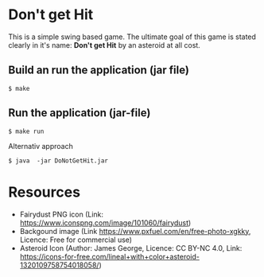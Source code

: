 # Don't get Hit

This is a simple swing based game. The ultimate goal of this game is
stated clearly in it's name: **Don't get Hit** by an asteroid at all cost.


## Build an run the application (jar file)
```shell
$ make 
```

## Run the application (jar-file)
```shell
$ make run
```

Alternativ approach
```shell
$ java  -jar DoNotGetHit.jar
```


# Resources 
- Fairydust PNG icon (Link: https://www.iconspng.com/image/101060/fairydust)
- Backgound image (Link https://www.pxfuel.com/en/free-photo-xgkky, Licence: Free for commercial use)
- Asteroid Icon (Author: James George, Licence: CC BY-NC 4.0, Link:
https://icons-for-free.com/lineal+with+color+asteroid-1320109758754018058/)

